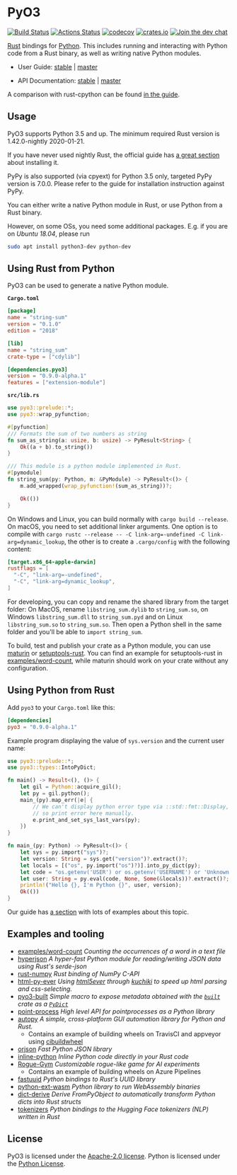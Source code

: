 # PyO3

[![Build Status](https://travis-ci.org/PyO3/pyo3.svg?branch=master)](https://travis-ci.org/PyO3/pyo3)
[![Actions Status](https://github.com/PyO3/pyo3/workflows/Test/badge.svg)](https://github.com/PyO3/pyo3/actions)
[![codecov](https://codecov.io/gh/PyO3/pyo3/branch/master/graph/badge.svg)](https://codecov.io/gh/PyO3/pyo3)
[![crates.io](http://meritbadge.herokuapp.com/pyo3)](https://crates.io/crates/pyo3)
[![Join the dev chat](https://img.shields.io/gitter/room/nwjs/nw.js.svg)](https://gitter.im/PyO3/Lobby)

[Rust](http://www.rust-lang.org/) bindings for [Python](https://www.python.org/). This includes running and interacting with Python code from a Rust binary, as well as writing native Python modules.

* User Guide: [stable](https://pyo3.rs) | [master](https://pyo3.rs/master)

* API Documentation: [stable](https://docs.rs/pyo3/) |  [master](https://pyo3.rs/master/doc)

A comparison with rust-cpython can be found [in the guide](https://pyo3.rs/master/rust_cpython.html).

## Usage

PyO3 supports Python 3.5 and up. The minimum required Rust version is 1.42.0-nightly 2020-01-21.

If you have never used nightly Rust, the official guide has
[a great section](https://doc.rust-lang.org/book/appendix-07-nightly-rust.html#rustup-and-the-role-of-rust-nightly)
about installing it.

PyPy is also supported (via cpyext) for Python 3.5 only, targeted PyPy version is 7.0.0.
Please refer to the guide for installation instruction against PyPy.

You can either write a native Python module in Rust, or use Python from a Rust binary.

However, on some OSs, you need some additional packages. E.g. if you are on *Ubuntu 18.04*, please run

```bash
sudo apt install python3-dev python-dev
```

## Using Rust from Python

PyO3 can be used to generate a native Python module.

**`Cargo.toml`**

```toml
[package]
name = "string-sum"
version = "0.1.0"
edition = "2018"

[lib]
name = "string_sum"
crate-type = ["cdylib"]

[dependencies.pyo3]
version = "0.9.0-alpha.1"
features = ["extension-module"]
```

**`src/lib.rs`**

```rust
use pyo3::prelude::*;
use pyo3::wrap_pyfunction;

#[pyfunction]
/// Formats the sum of two numbers as string
fn sum_as_string(a: usize, b: usize) -> PyResult<String> {
    Ok((a + b).to_string())
}

/// This module is a python module implemented in Rust.
#[pymodule]
fn string_sum(py: Python, m: &PyModule) -> PyResult<()> {
    m.add_wrapped(wrap_pyfunction!(sum_as_string))?;

    Ok(())
}
```

On Windows and Linux, you can build normally with `cargo build --release`. On macOS, you need to set additional linker arguments. One option is to compile with `cargo rustc --release -- -C link-arg=-undefined -C link-arg=dynamic_lookup`, the other is to create a `.cargo/config` with the following content:

```toml
[target.x86_64-apple-darwin]
rustflags = [
  "-C", "link-arg=-undefined",
  "-C", "link-arg=dynamic_lookup",
]
```

For developing, you can copy and rename the shared library from the target folder: On MacOS, rename `libstring_sum.dylib` to `string_sum.so`, on Windows `libstring_sum.dll` to `string_sum.pyd` and on Linux `libstring_sum.so` to `string_sum.so`. Then open a Python shell in the same folder and you'll be able to `import string_sum`.

To build, test and publish your crate as a Python module, you can use [maturin](https://github.com/PyO3/maturin) or [setuptools-rust](https://github.com/PyO3/setuptools-rust). You can find an example for setuptools-rust in [examples/word-count](examples/word-count), while maturin should work on your crate without any configuration.

## Using Python from Rust

Add `pyo3` to your `Cargo.toml` like this:

```toml
[dependencies]
pyo3 = "0.9.0-alpha.1"
```

Example program displaying the value of `sys.version` and the current user name:

```rust
use pyo3::prelude::*;
use pyo3::types::IntoPyDict;

fn main() -> Result<(), ()> {
    let gil = Python::acquire_gil();
    let py = gil.python();
    main_(py).map_err(|e| {
        // We can't display python error type via ::std::fmt::Display,
        // so print error here manually.
        e.print_and_set_sys_last_vars(py);
    })
}

fn main_(py: Python) -> PyResult<()> {
    let sys = py.import("sys")?;
    let version: String = sys.get("version")?.extract()?;
    let locals = [("os", py.import("os")?)].into_py_dict(py);
    let code = "os.getenv('USER') or os.getenv('USERNAME') or 'Unknown'";
    let user: String = py.eval(code, None, Some(&locals))?.extract()?;
    println!("Hello {}, I'm Python {}", user, version);
    Ok(())
}
```

Our guide has [a section](https://pyo3.rs/master/python_from_rust.html) with lots of examples
about this topic.

## Examples and tooling

 * [examples/word-count](examples/word-count) _Counting the occurrences of a word in a text file_
 * [hyperjson](https://github.com/mre/hyperjson) _A hyper-fast Python module for reading/writing JSON data using Rust's serde-json_
 * [rust-numpy](https://github.com/PyO3/rust-numpy) _Rust binding of NumPy C-API_
 * [html-py-ever](https://github.com/PyO3/setuptools-rust/tree/master/html-py-ever) _Using [html5ever](https://github.com/servo/html5ever) through [kuchiki](https://github.com/kuchiki-rs/kuchiki) to speed up html parsing and css-selecting._
 * [pyo3-built](https://github.com/PyO3/pyo3-built) _Simple macro to expose metadata obtained with the [`built`](https://crates.io/crates/built) crate as a [`PyDict`](https://pyo3.github.io/pyo3/pyo3/struct.PyDict.html)_
 * [point-process](https://github.com/ManifoldFR/point-process-rust/tree/master/pylib) _High level API for pointprocesses as a Python library_
 * [autopy](https://github.com/autopilot-rs/autopy) _A simple, cross-platform GUI automation library for Python and Rust._
   * Contains an example of building wheels on TravisCI and appveyor using [cibuildwheel](https://github.com/joerick/cibuildwheel)
 * [orjson](https://github.com/ijl/orjson)  _Fast Python JSON library_
 * [inline-python](https://github.com/dronesforwork/inline-python) _Inline Python code directly in your Rust code_
 * [Rogue-Gym](https://github.com/kngwyu/rogue-gym) _Customizable rogue-like game for AI experiments_
   * Contains an example of building wheels on Azure Pipelines
 * [fastuuid](https://github.com/thedrow/fastuuid/) _Python bindings to Rust's UUID library_
 * [python-ext-wasm](https://github.com/wasmerio/python-ext-wasm) _Python library to run WebAssembly binaries_
 * [dict-derive](https://github.com/gperinazzo/dict-derive) _Derive FromPyObject to automatically transform Python dicts into Rust structs_
 * [tokenizers](/tree/master/bindings/python) _Python bindings to the Hugging Face tokenizers (NLP) written in Rust_

## License

PyO3 is licensed under the [Apache-2.0 license](http://opensource.org/licenses/APACHE-2.0).
Python is licensed under the [Python License](https://docs.python.org/2/license.html).
